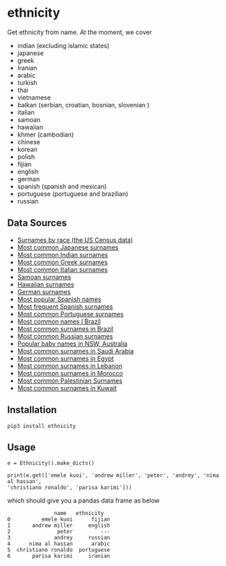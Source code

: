 # ethnicity
Get ethnicity from name.  At the moment, we cover 
* indian (excluding islamic states)
* japanese 
* greek 
* Iranian
* arabic
* turkish
* thai 
* vietnamese 
* balkan (serbian, croatian, bosnian, slovenian )
* italian 
* samoan
* hawaiian 
* khmer (cambodian)
* chinese 
* korean 
* polish 
* fijian 
* english 
* german 
* spanish (spanish and mexican)
* portuguese (portuguese and brazilian)
* russian

## Data Sources
* [Surnames by race (the US Census data)](https://www.census.gov/topics/population/genealogy/data/2010_surnames.html)  
* [Most common Japanese surnames](https://www.japantimes.co.jp/life/2009/10/11/lifestyle/japans-top-100-most-common-family-names/#.WsR48i9L3BI)
* [Most common Indian surnames](https://www.quora.com/What-are-some-of-the-most-common-Indian-last-names)
* [Most common Greek surnames](https://chartcons.com/common-greek-last-names/)
* [Most common Italian surnames](http://www.italianames.com/italian-last-names.php)
* [Samoan surnames](https://www.quora.com/What-are-some-Samoan-last-names)
* [Hawaiian surnames](https://en.wiktionary.org/wiki/Category:Hawaiian_surnames)
* [German surnames](https://en.wikipedia.org/wiki/List_of_the_most_common_surnames_in_Germany)
* [Most popular Spanish names](http://www.lavanguardia.com/vangdata/20150520/54431756037/los-100-nombres-de-hombre-y-mujer-mas-frecuentes-en-espana.html)
* [Most frequent Spanish surnames](http://www.ine.es/dyngs/INEbase/es/operacion.htm?c=Estadistica_C&cid=1254736177009&menu=resultados&idp=1254734710990)
* [Most common Portuguese surnames](https://pt.wikipedia.org/wiki/Lista_dos_cem_apelidos_mais_frequentes_em_Portugal#cite_note-1)
* [Most common names I Brazil](https://censo2010.ibge.gov.br/nomes/#/ranking)
* [Most common surnames in Brazil](https://nomeschiques.com/apelidos-populares-de-pessoas/)
* [Most common Russian surnames](http://russkg.ru/index.php?option=com_content&view=article&id=4390:-500&catid=84:2012-12-02-23-13-33&Itemid=63)
* [Popular baby names in NSW, Australia](http://www.bdm.nsw.gov.au/Pages/about-us/facts-statistics.aspx)
* [Most common surnames in Saudi Arabia](http://forebears.co.uk/saudi-arabia)
* [Most common surnames in Egypt](http://forebears.co.uk/egypt)
* [Most common surnames in Lebanon](http://forebears.co.uk/lebanon)
* [Most common surnames in Morocco](http://forebears.co.uk/morocco)
* [Most common Palestinian Surnames](http://mepeace.org/forum/topics/palestinian-tribes-clans-and)
* [Most common surnames in Kuwait](http://forebears.co.uk/kuwait)
## Installation
```
pip3 install ethnicity
```

## Usage
```
e = Ethnicity().make_dicts()

print(e.get(['emele kuoi', 'andrew miller', 'peter', 'andrey', 'nima al hassan',
'christiano ronaldo', 'parisa karimi']))
```
which should give you a pandas data frame as below
```
   			   name   ethnicity
0          emele kuoi      fijian
1       andrew miller     english
2               peter         ---
3              andrey     russian
4      nima al hassan      arabic
5  christiano ronaldo  portuguese
6       parisa karimi     iranian

```